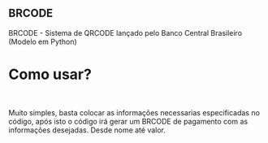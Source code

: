 ## BRCODE

<p>BRCODE - Sistema de QRCODE lançado pelo Banco Central Brasileiro (Modelo em Python)</p>

<h1>Como usar?</h1> <br>

<p>Muito simples, basta colocar as informações necessarias especificadas no código, após isto o código irá gerar um BRCODE de pagamento com as informações desejadas. Desde nome até valor.</p>